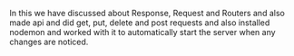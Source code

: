 In this we have discussed about Response, Request and Routers and also made api and did get, put, delete and post requests and also installed nodemon and worked with it to automatically start the server when any changes are noticed.
